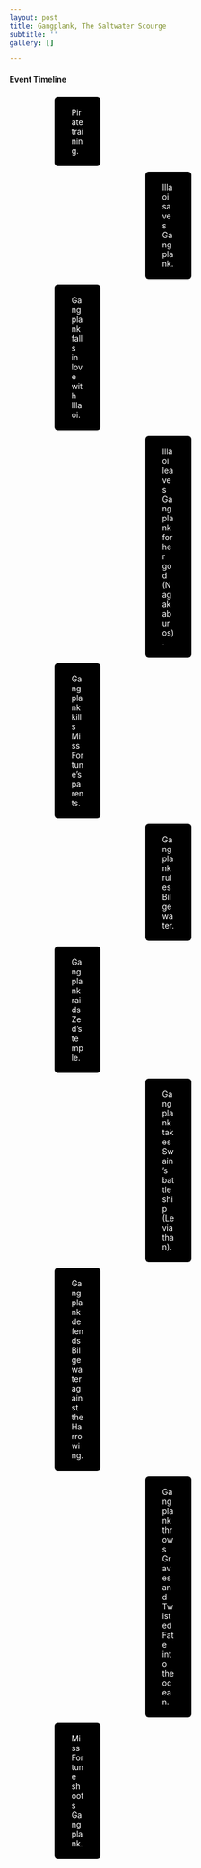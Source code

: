 ```yaml
---
layout: post
title: Gangplank, The Saltwater Scourge
subtitle: ''
gallery: []

---
```

<head>
  <h4> Event Timeline </h4>

  <meta name="viewport" content="width=device-width, initial-scale=1.0">
  <style>
    * {
      box-sizing: border-box;
    }

    body {
      color:black;
      font-family: Helvetica, sans-serif;
    }
    #para1 {
      color: white;
    } 

    /* The actual timeline (the vertical ruler) */
    .timeline {
      position: relative;
      max-width: 1200px;
      margin: 0 auto;
    }

    /* The actual timeline (the vertical ruler) */
    .timeline::after {
      content: '';
      position: absolute;
      width: 6px;
      background-color: black;
      top: 0;
      bottom: 0;
      left: 50%;
      margin-left: -3px;
    }

    /* Container around content */
    .container {
      padding: 5px 40px;
      position: relative;
      background-color: inherit;
      width: 40%;
    }

    /* The circles on the timeline */
    .container::after {
      content: '';
      position: absolute;
      width: 25px;
      height: 25px;
      right: -17px;
      background-color: white;
      border: 4px solid #FF9F55;
      top: 15px;
      border-radius: 50%;
      z-index: 1;
    }

    /* Place the container to the left */
    .left {
      left: 10%;
    }

    /* Place the container to the right */
    .right {
      left: 50%;
    }

    /* Add arrows to the left container (pointing right) */
    .left::before {
      content: " ";
      height: 0;
      position: absolute;
      top: 22px;
      width: 0;
      z-index: 1;
      right: 30px;
      border: medium solid black;
      border-width: 10px 0 10px 10px;
      border-color: transparent transparent transparent black;
    }

    /* Add arrows to the right container (pointing left) */
    .right::before {
      content: " ";
      height: 0;
      position: absolute;
      top: 22px;
      width: 0;
      z-index: 1;
      left: 30px;
      border: medium solid black;
      border-width: 10px 10px 10px 0;
      border-color: transparent black transparent transparent;
    }

    /* Fix the circle for containers on the right side */
    .right::after {
      left: -16px;
    }

    /* The actual content */
    .content {
      padding: 5px 30px;
      background-color:black;
      position: relative;
      border-radius: 6px;
    }

    /* Media queries - Responsive timeline on screens less than 600px wide */
    @media screen and (max-width: 600px) {
      /* Place the timelime to the left */
      .timeline::after {
        left: 31px;
      }

      /* Full-width containers */
      .container {
        width: 100%;
        padding-left: 70px;
        padding-right: 25px;
      }

      /* Make sure that all arrows are pointing leftwards */
      .container::before {
        left: 60px;
        border: medium solid white;
        border-width: 10px 10px 10px 0;
        border-color: transparent white transparent transparent;
      }

      /* Make sure all circles are at the same spot */
      .left::after, .right::after {
        left: 15px;
      }

      /* Make all right containers behave like the left ones */
      .right {
        left: 0%;
      }
    }
  </style>
</head>

<body>
  <div id="para1" class="timeline">
    <div class="container left">
    <div class="content">
        <p >Pirate training.</p>
    </div>
    </div>
    <div class="container right">
      <div class="content">
        <p>Illaoi saves Gangplank.</p>
      </div>
    </div>
    <div class="container left">
      <div class="content">
        <p>Gangplank falls in love with Illaoi.</p>
      </div>
    </div>
    <div class="container right">
      <div class="content">
        <p>Illaoi leaves Gangplank for her god (Nagakaburos).</p>
      </div>
    </div>
    <div class="container left">
      <div class="content">
        <p>Gangplank kills Miss Fortune’s parents.</p>
      </div>
    </div>
    <div class="container right">
      <div class="content">
        <p>Gangplank rules Bilgewater.</p>
      </div>
    </div>
    <div class="container left">
      <div class="content">
        <p>Gangplank raids Zed’s temple.</p>
      </div>
    </div>
    <div class="container right">
      <div class="content">
        <p>Gangplank takes Swain’s battleship (Leviathan).</p>
      </div>
    </div>
    <div class="container left">
      <div class="content">
        <p>Gangplank defends Bilgewater against the Harrowing.</p>
      </div>
    </div>
    <div class="container right">
      <div class="content">
        <p>Gangplank throws Graves and Twisted Fate into the ocean.</p>
      </div>
    </div>
    <div class="container left">
      <div class="content">
        <p>Miss Fortune shoots Gangplank.</p>
      </div>
    </div>
  </div>
</body>